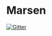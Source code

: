 # Marsen

[![Gitter](https://badges.gitter.im/thisismygithub/Marsen.svg)](https://gitter.im/thisismygithub/Marsen?utm_source=badge&utm_medium=badge&utm_campaign=pr-badge&utm_content=badge)